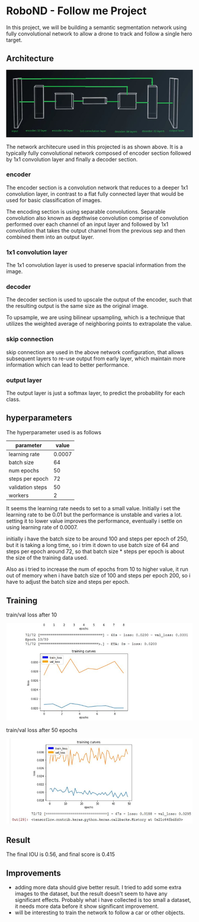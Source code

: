 # RoboND - Follow me Project #

In this project, we will be building a semantic segmentation network using fully convolutional network to allow a drone to track and follow a single hero target.

[image_0]: ./images/network.JPG
[image_1]: ./images/epoch10.JPG
[image_2]: ./images/epoch50.JPG

## Architecture ##
![architecture][image_0] 

The network architecure used in this projected is as shown above. It is a typically fully convolutional network composed of encoder section followed by 1x1 convolution layer and finally a decoder section.

### encoder ###
The encoder section is a convolution network that reduces to a deeper 1x1 convolution layer, in contrast to a flat fully connected layer that would be used for basic classification of images.

The encoding section is using separable convolutions. Separable convolution also known as depthwise convolution comprise of convolution performed over each channel of an input layer and followed by 1x1 convolution that takes the output channel from the previous sep and then combined them into an output layer.

### 1x1 convolution layer ###
The 1x1 convolution layer is used to preserve spacial information from the image.

### decoder ###
The decoder section is used to upscale the output of the encoder, such that the resulting output is the same size as the original image. 

To upsample, we are using bilinear upsampling, which is a technique that utilizes the weighted average of neighboring points to extrapolate the value.

### skip connection ###
skip connection are used in the above network configuration, that allows subsequent layers to re-use output from early layer, which maintain more information which can lead to better performance.  

### output layer ###
The output layer is just a softmax layer, to predict the probability for each class.

## hyperparameters ##

The hyperparameter used is as follows

parameter | value
--------- | -------
learning rate | 0.0007
batch size | 64
num epochs | 50
steps per epoch | 72
validation steps | 50
workers | 2

It seems the learning rate needs to set to a small value. Initially i set the learning rate to be 0.01 but the performance is unstable and varies a lot. setting it to lower value improves the performance, eventually i settle on using learning rate of 0.0007.

initially i have the batch size to be around 100 and steps per epoch of 250, but it is taking a long time, so i trim it down to use batch size of 64 and steps per epoch around 72, so that batch size * steps per epoch is about the size of the training data used.

Also as i tried to increase the num of epochs from 10 to higher value, it run out of memory when i have batch size of 100 and steps per epoch 200, so i have to adjust the batch size and steps per epoch.

## Training ##
train/val loss after 10 

![epoch 10][image_1] 

train/val loss after 50 epochs

![epoch 50][image_2] 

## Result ##

The final IOU is 0.56, and final score is 0.415

## Improvements
* adding more data should give better result. I tried to add some extra images to the dataset, but the result doesn't seem to have any significant effects. Probably what i have collected is too small a dataset, it needs more data before it show significant improvement.
* will be interesting to train the network to follow a car or other objects.



